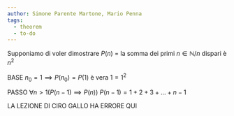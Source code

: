 ```yaml
---
author: Simone Parente Martone, Mario Penna
tags:
  - theorem
  - to-do
---
```

Supponiamo di voler dimostrare
	$P(n)$ = la somma dei primi $n \in \mathbb{N}/n$  dispari è $n^2$

BASE
	$n_0=1 \implies P(n_0) = P(1)$ è vera
		$1 = 1^2$

PASSO
	$\forall n>1 (P(n-1) \implies P(n))$
		$P(n-1) = 1+2+3+...+n-1$

LA LEZIONE DI CIRO GALLO HA ERRORE QUI